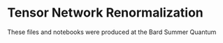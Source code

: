 # Tensor Network Renormalization
These files and notebooks were produced at the Bard Summer Quantum
